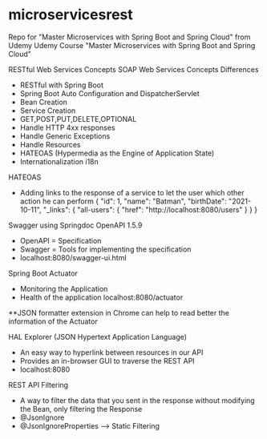 # microservicesrest
Repo for "Master Microservices with Spring Boot and Spring Cloud" from Udemy
Udemy Course "Master Microservices with Spring Boot and Spring Cloud"

RESTful Web Services Concepts
SOAP Web Services Concepts
Differences

- RESTful with  Spring Boot
- Spring Boot Auto Configuration and DispatcherServlet
- Bean Creation
- Service Creation
- GET,POST,PUT,DELETE,OPTIONAL
- Handle HTTP 4xx responses
- Handle Generic Exceptions
- Handle Resources
- HATEOAS (Hypermedia as the Engine of Application State)
- Internationalization i18n


HATEOAS
- Adding links to the response of a service to let the user which other action he can perform
  {
      "id": 1,
      "name": "Batman",
      "birthDate": "2021-10-11",
      "_links": {
      "all-users": {
        "href": "http://localhost:8080/users"
        }
      }
  }
  
Swagger using Springdoc OpenAPI 1.5.9
- OpenAPI = Specification
- Swagger = Tools for implementing the specification
- localhost:8080/swagger-ui.html


Spring Boot Actuator
- Monitoring the Application
- Health of the application
  localhost:8080/actuator

**JSON formatter extension in Chrome can help to read better the information of the Actuator 

HAL Explorer (JSON Hypertext Application Language)
- An easy way to hyperlink between resources in our API
- Provides an in-browser GUI to traverse the REST API
- localhost:8080

REST API Filtering
- A way to filter the data that you sent in the response without modifying the Bean, only filtering the Response
- @JsonIgnore
- @JsonIgnoreProperties --> Static Filtering